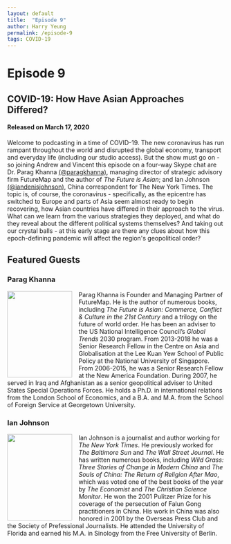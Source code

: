 ```yaml
---
layout: default
title:  "Episode 9"
author: Harry Yeung
permalink: /episode-9
tags: COVID-19
---
```


# Episode 9
## COVID-19: How Have Asian Approaches Differed?
#### Released on March 17, 2020

<div id="buzzsprout-player-3037882"></div>
<script src="https://www.buzzsprout.com/699187/3037882-covid-19-how-have-asian-approaches-differed.js?container_id=buzzsprout-player-3037882&player=small" type="text/javascript" charset="utf-8"></script>

Welcome to podcasting in a time of COVID-19. The new coronavirus has run rampant throughout the world and disrupted the global economy, transport and everyday life (including our studio access). But the show must go on - so joining Andrew and Vincent this episode on a four-way Skype chat are Dr. Parag Khanna [(@paragkhanna)](https://twitter.com/paragkhanna), managing director of strategic advisory firm FutureMap and the author of *The Future is Asian*; and Ian Johnson [(@iandenisjohnson)](https://twitter.com/iandenisjohnson), China correspondent for The New York Times. The topic is, of course, the coronavirus - specifically, as the epicentre has switched to Europe and parts of Asia seem almost ready to begin recovering, how Asian countries have differed in their approach to the virus. What can we learn from the various strategies they deployed, and what do they reveal about the different political systems themselves? And taking out our crystal balls - at this early stage are there any clues about how this epoch-defining pandemic will affect the region's geopolitical order?

## Featured Guests

### Parag Khanna

<html>
<head>
<style>
img {
  float: left;
}
</style>
</head>
<body>

<p><img src="https://user-images.githubusercontent.com/67763587/89873606-9243ef80-db6f-11ea-94e8-08f33f601696.png"
 style="width:150px;height:200px;margin-right:15px;">
Parag Khanna is Founder and Managing Partner of FutureMap. He is the author of numerous books, including <i>The Future is Asian: Commerce, Conflict & Culture in the 21st Century</i> and a trilogy on the future of world order. He has been an adviser to the US National Intelligence Council’s <i>Global Trends</i> 2030 program. From 2013-2018 he was a Senior Research Fellow in the Centre on Asia and Globalisation at the Lee Kuan Yew School of Public Policy at the National University of Singapore. From 2006-2015, he was a Senior Research Fellow at the New America Foundation. During 2007, he served in Iraq and Afghanistan as a senior geopolitical adviser to United States Special Operations Forces. He holds a Ph.D. in international relations from the London School of Economics, and a B.A. and M.A. from the School of Foreign Service at Georgetown University. </p>

</body>
</html>

### Ian Johnson

<html>
<head>
<style>
img {
  float: left;
}
</style>
</head>
<body>

<p><img src="https://user-images.githubusercontent.com/67763587/89875260-e64fd380-db71-11ea-8584-e6241c03e193.png"
 style="width:150px;height:200px;margin-right:15px;">
Ian Johnson is a journalist and author working for <i>The New York Times</i>. He previously worked for <i>The Baltimore Sun</i> and <i>The Wall Street Journal</i>. He has written numerous books, including <i>Wild Grass: Three Stories of Change in Modern China</i> and <i> The Souls of China: The Return of Religion After Mao</i>, which was voted one of the best books of the year by <i>The Economist</i> and <i>The Christian Science Monitor</i>. He won the 2001 Pulitzer Prize for his coverage of the persecution of Falun Gong practitioners in China. His work in China was also honored in 2001 by the Overseas Press Club and the Society of Prefessional Journalists. He attended the University of Florida and earned his M.A. in Sinology from the Free University of Berlin. </p>

</body>
</html>
